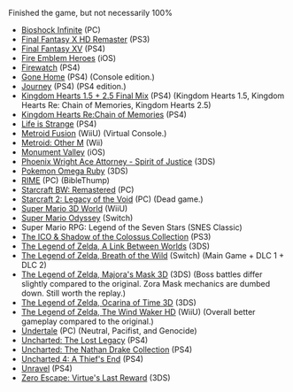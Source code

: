 Finished the game, but not necessarily 100%

- [Bioshock Infinite](http://www.metacritic.com/game/pc/bioshock-infinite) (PC)
- [Final Fantasy X HD Remaster](http://www.metacritic.com/game/playstation-4/final-fantasy-x-x-2-hd-remaster) (PS3)
- [Final Fantasy XV](http://www.metacritic.com/game/playstation-4/final-fantasy-xv) (PS4)
- [Fire Emblem Heroes](http://www.metacritic.com/game/ios/fire-emblem-heroes) (iOS)
- [Firewatch](http://www.metacritic.com/game/playstation-4/firewatch) (PS4)
- [Gone Home](http://www.metacritic.com/game/pc/gone-home) (PS4) (Console edition.)
- [Journey](http://www.metacritic.com/game/playstation-4/journey) (PS4) (PS4 edition.)
- [Kingdom Hearts 1.5 + 2.5 Final Mix](http://www.metacritic.com/game/playstation-4/kingdom-hearts-hd-i5-+-ii5-remix) (PS4) (Kingdom Hearts 1.5, Kingdom Hearts Re: Chain of Memories, Kingdom Hearts 2.5)
- [Kingdom Hearts Re:Chain of Memories](http://www.metacritic.com/game/playstation-4/kingdom-hearts-hd-i5-+-ii5-remix) (PS4)
- [Life is Strange](http://www.metacritic.com/game/playstation-4/life-is-strange) (PS4)
- [Metroid Fusion](http://www.metacritic.com/game/game-boy-advance/metroid-fusion) (WiiU) (Virtual Console.)
- [Metroid: Other M](http://www.metacritic.com/game/wii/metroid-other-m) (Wii)
- [Monument Valley](http://www.metacritic.com/game/ios/monument-valley) (iOS)
- [Phoenix Wright Ace Attorney - Spirit of Justice](http://www.metacritic.com/game/3ds/phoenix-wright-ace-attorney-\--spirit-of-justice) (3DS)
- [Pokemon Omega Ruby](http://www.metacritic.com/game/3ds/pokemon-omega-ruby) (3DS)
- [RIME](http://www.metacritic.com/game/pc/rime) (PC) (BibleThump)
- [Starcraft BW: Remastered](http://www.metacritic.com/game/pc/starcraft-remastered) (PC)
- [Starcraft 2: Legacy of the Void](http://www.metacritic.com/game/pc/starcraft-ii-legacy-of-the-void) (PC) (Dead game.)
- [Super Mario 3D World](http://www.metacritic.com/game/wii-u/super-mario-3d-world) (WiiU)
- [Super Mario Odyssey](http://www.metacritic.com/game/switch/super-mario-odyssey) (Switch)
- Super Mario RPG: Legend of the Seven Stars (SNES Classic)
- [The ICO & Shadow of the Colossus Collection](http://www.metacritic.com/game/playstation-3/the-ico-shadow-of-the-colossus-collection) (PS3)
- [The Legend of Zelda, A Link Between Worlds](http://www.metacritic.com/game/3ds/the-legend-of-zelda-a-link-between-worlds) (3DS)
- [The Legend of Zelda, Breath of the Wild](http://www.metacritic.com/game/switch/the-legend-of-zelda-breath-of-the-wild) (Switch) (Main Game + DLC 1 + DLC 2)
- [The Legend of Zelda, Majora's Mask 3D](http://www.metacritic.com/game/3ds/the-legend-of-zelda-majoras-mask-3d) (3DS) (Boss battles differ slightly compared to the original. Zora Mask mechanics are dumbed down. Still worth the replay.)
- [The Legend of Zelda, Ocarina of Time 3D](http://www.metacritic.com/game/3ds/the-legend-of-zelda-ocarina-of-time-3d) (3DS)
- [The Legend of Zelda, The Wind Waker HD](http://www.metacritic.com/game/wii-u/the-legend-of-zelda-the-wind-waker-hd) (WiiU) (Overall better gameplay compared to the original.)
- [Undertale](http://www.metacritic.com/game/pc/undertale) (PC) (Neutral, Pacifist, and Genocide)
- [Uncharted: The Lost Legacy](http://www.metacritic.com/game/playstation-4/uncharted-the-lost-legacy) (PS4)
- [Uncharted: The Nathan Drake Collection](http://www.metacritic.com/game/playstation-4/uncharted-the-nathan-drake-collection) (PS4)
- [Uncharted 4: A Thief's End](http://www.metacritic.com/game/playstation-4/uncharted-4-a-thiefs-end) (PS4)
- [Unravel](http://www.metacritic.com/game/playstation-4/unravel) (PS4)
- [Zero Escape: Virtue's Last Reward](http://www.metacritic.com/game/3ds/zero-escape-virtues-last-reward) (3DS)
